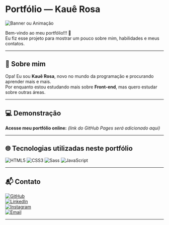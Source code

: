 #  Portfólio — Kauê Rosa

![Banner ou Animação](COLOQUE_O_LINK_DO_SEU_GIF_AQUI)

Bem-vindo ao meu portfólio!!! 🤩  
Eu fiz esse projeto para mostrar um pouco sobre mim, habilidades e meus contatos.

---

##  👋 Sobre mim
Opa! Eu sou **Kauê Rosa**, novo no mundo da programação e procurando aprender mais e mais.  
Por enquanto estou estudando mais sobre **Front-end**, mas quero estudar sobre outras áreas.

---

## 💻 Demonstração
 **Acesse meu portfólio online:** *(link do GitHub Pages será adicionado aqui)*

---

## 🌐 Tecnologias utilizadas neste portfólio 
![HTML5](https://img.shields.io/badge/HTML5-E34F26?style=for-the-badge&logo=html5&logoColor=white)
![CSS3](https://img.shields.io/badge/CSS3-1572B6?style=for-the-badge&logo=css3&logoColor=white)
![Sass](https://img.shields.io/badge/Sass-CC6699?style=for-the-badge&logo=sass&logoColor=white)
![JavaScript](https://img.shields.io/badge/JavaScript-F7DF1E?style=for-the-badge&logo=javascript&logoColor=black)

---

## 📬 Contato  
[![GitHub](https://img.shields.io/badge/GitHub-181717?style=for-the-badge&logo=github&logoColor=white)](https://github.com/Kaue-dev07)  
[![LinkedIn](https://img.shields.io/badge/LinkedIn-0077B5?style=for-the-badge&logo=linkedin&logoColor=white)](https://www.linkedin.com/in/kau%C3%AA-rosa-273843373/)  
[![Instagram](https://img.shields.io/badge/Instagram-E4405F?style=for-the-badge&logo=instagram&logoColor=white)](https://instagram.com/kaue_.r)  
[![Email](https://img.shields.io/badge/Email-D14836?style=for-the-badge&logo=gmail&logoColor=white)](mailto:Kaue.dev07@gmail.com)

---

